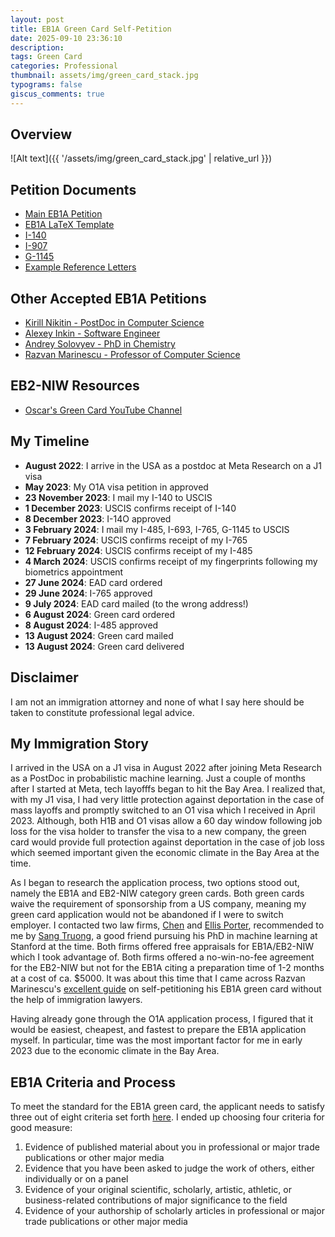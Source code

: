 ```yaml
---
layout: post
title: EB1A Green Card Self-Petition
date: 2025-09-10 23:36:10
description:
tags: Green Card
categories: Professional
thumbnail: assets/img/green_card_stack.jpg
typograms: false
giscus_comments: true
---
```


## Overview

![Alt text]({{ '/assets/img/green_card_stack.jpg' | relative_url }})

## Petition Documents

- [Main EB1A Petition](https://github.com/Ryan-Rhys/EB1A/blob/main/petition.pdf)
- [EB1A LaTeX Template](https://github.com/Ryan-Rhys/EB1A/blob/main/petition.tex)
- [I-140](https://github.com/Ryan-Rhys/EB1A/blob/main/I-140.pdf)
- [I-907](https://github.com/Ryan-Rhys/EB1A/blob/main/I-907.pdf)
- [G-1145](https://github.com/Ryan-Rhys/EB1A/blob/main/G-1145.pdf)
- [Example Reference Letters](https://github.com/Ryan-Rhys/EB1A/tree/main/reference_letters)

## Other Accepted EB1A Petitions

- [Kirill Nikitin - PostDoc in Computer Science](https://nikirill.com/post/greencard/)
- [Alexey Inkin - Software Engineer](https://medium.com/@alexey.inkin/my-eb-1a-extraordinary-ability-green-card-petition-which-was-approved-on-the-first-attempt-ff949d853868)
- [Andrey Solovyev - PhD in Chemistry](https://andreychemist.github.io/assets/EB1A.pdf)
- [Razvan Marinescu - Professor of Computer Science](https://razvanmarinescu.github.io/green-card-I-140/)

## EB2-NIW Resources

- [Oscar's Green Card YouTube Channel](https://www.youtube.com/@OscarsGreenCard)

## My Timeline

- **August 2022**: I arrive in the USA as a postdoc at Meta Research on a J1 visa
- **May 2023**: My O1A visa petition in approved
- **23 November 2023**: I mail my I-140 to USCIS
- **1 December 2023**: USCIS confirms receipt of I-140
- **8 December 2023**: I-14O approved
- **3 February 2024**: I mail my I-485, I-693, I-765, G-1145 to USCIS
- **7 February 2024**: USCIS confirms receipt of my I-765
- **12 February 2024**: USCIS confirms receipt of my I-485
- **4 March 2024**: USCIS confirms receipt of my fingerprints following my biometrics appointment
- **27 June 2024**: EAD card ordered
- **29 June 2024**: I-765 approved
- **9 July 2024**: EAD card mailed (to the wrong address!)
- **6 August 2024**: Green card ordered
- **8 August 2024**: I-485 approved
- **13 August 2024**: Green card mailed
- **13 August 2024**: Green card delivered

## Disclaimer

I am not an immigration attorney and none of what I say here should be taken to constitute professional legal advice.

## My Immigration Story

I arrived in the USA on a J1 visa in August 2022 after joining Meta Research as a PostDoc in probabilistic machine learning. Just a couple of months after I started at Meta, tech layofffs began to hit the Bay Area. I realized that, with my J1 visa, I had very little protection against deportation in the case of mass layoffs and promptly switched to an O1 visa which I received in April 2023. Although, both H1B and O1 visas allow a 60 day window following job loss for the visa holder to transfer the visa to a new company, the green card would provide full protection against deportation in the case of job loss which seemed important given the economic climate in the Bay Area at the time.

As I began to research the application process, two options stood out, namely the EB1A and EB2-NIW category green cards. Both green cards waive the requirement of sponsorship from a US company, meaning my green card application would not be abandoned if I were to switch employer. I contacted two law firms, [Chen](https://www.chenimmigrationreview.com/) and [Ellis Porter](https://www.ellisporter.com/), recommended to me by [Sang Truong](https://ai.stanford.edu/~sttruong/), a good friend pursuing his PhD in machine learning at Stanford at the time. Both firms offered free appraisals for EB1A/EB2-NIW which I took advantage of. Both firms offered a no-win-no-fee agreement for the EB2-NIW but not for the EB1A citing a preparation time of 1-2 months at a cost of ca. $5000. It was about this time that I came across Razvan Marinescu's [excellent guide](https://razvanmarinescu.github.io/green-card-I-140/) on self-petitioning his EB1A green card without the help of immigration lawyers.

Having already gone through the O1A application process, I figured that it would be easiest, cheapest, and fastest to prepare the EB1A application myself. In particular, time was the most important factor for me in early 2023 due to the economic climate in the Bay Area.

## EB1A Criteria and Process

To meet the standard for the EB1A green card, the applicant needs to satisfy three out of eight criteria set forth [here](https://www.uscis.gov/working-in-the-united-states/permanent-workers/employment-based-immigration-first-preference-eb-1). I ended up choosing four criteria for good measure:

1. Evidence of published material about you in professional or major trade publications or other major media
2. Evidence that you have been asked to judge the work of others, either individually or on a panel
3. Evidence of your original scientific, scholarly, artistic, athletic, or business-related contributions of major significance to the field
4. Evidence of your authorship of scholarly articles in professional or major trade publications or other major media


